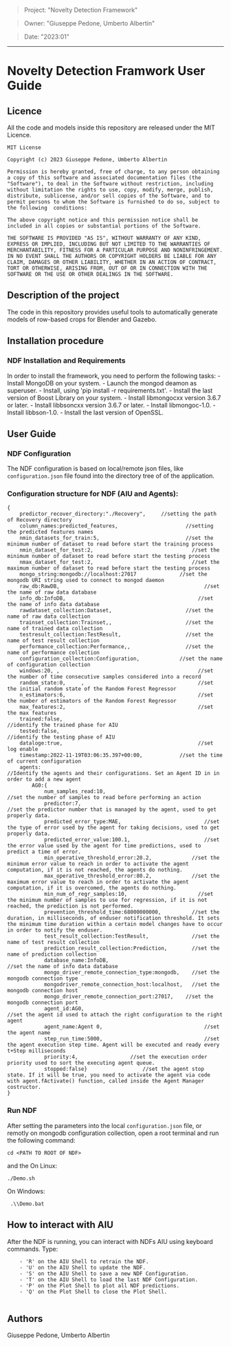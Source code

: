 > Project: "Novelty Detection Framework"

> Owner: "Giuseppe Pedone, Umberto Albertin" 

> Date: "2023:01" 

---

# Novelty Detection Framwork User Guide

## Licence 

All the code and models inside this repository are released under the MIT Licence.

```
MIT License

Copyright (c) 2023 Giuseppe Pedone, Umberto Albertin

Permission is hereby granted, free of charge, to any person obtaining a copy of this software and associated documentation files (the "Software"), to deal in the Software without restriction, including without limitation the rights to use, copy, modify, merge, publish, distribute, sublicense, and/or sell copies of the Software, and to permit persons to whom the Software is furnished to do so, subject to the following  conditions:

The above copyright notice and this permission notice shall be included in all copies or substantial portions of the Software.

THE SOFTWARE IS PROVIDED "AS IS", WITHOUT WARRANTY OF ANY KIND, EXPRESS OR IMPLIED, INCLUDING BUT NOT LIMITED TO THE WARRANTIES OF MERCHANTABILITY, FITNESS FOR A PARTICULAR PURPOSE AND NONINFRINGEMENT. IN NO EVENT SHALL THE AUTHORS OR COPYRIGHT HOLDERS BE LIABLE FOR ANY CLAIM, DAMAGES OR OTHER LIABILITY, WHETHER IN AN ACTION OF CONTRACT, TORT OR OTHERWISE, ARISING FROM, OUT OF OR IN CONNECTION WITH THE SOFTWARE OR THE USE OR OTHER DEALINGS IN THE SOFTWARE.
```

## Description of the project

The code in this repository provides useful tools to automatically generate models of row-based crops for Blender and Gazebo.

## Installation procedure

###  NDF Installation and Requirements

In order to install the framework, you need to perform the following tasks:
	-   Install MongoDB on your system.
	-   Launch the mongod deamon as superuser.
	-   Install, using 'pip install -r requirements.txt'.
	-   Install the last version of Boost Library on your system.
	-   Install libmongocxx version 3.6.7 or later.
	-   Install libbsoncxx version 3.6.7 or later.
	-   Install libmongoc-1.0.
	-   Install libbson-1.0.
	-   Install the last version of OpenSSL.
  
## User Guide

### NDF Configuration

The NDF configuration is based on local/remote json files, like `configuration.json` file found into the directory tree of of the application.

### Configuration structure for NDF (AIU and Agents):

```
{
	predictor_recover_directory:"./Recovery",     //setting the path of Recovery directory
	column_names:predicted_features,				      //setting the predicted features names
	nmin_datasets_for_train:5,					          //set the minimum number of dataset to read before start the training process
	nmin_dataset_for_test:2,					            //set the minimum number of dataset to read before start the testing process
	nmax_dataset_for_test:2,					            //set the maximum number of dataset to read before start the testing process
	mongo_string:mongodb://localhost:27017				//set the mongodb URI string used to connect to mongod daemon
	raw_db:RawDB,							                    //set the name of raw data database 
	info_db:InfoDB,							                  //set the name of info data database
	rawdataset_collection:Dataset,					      //set the name of raw data collection
	trainset_collection:Trainset,,					      //set the name of trained data collection
	testresult_collection:TestResult,				      //set the name of test result collection
	performance_collection:Performance,,				  //set the name of performance collection
	configuration_collection:Configuration,				//set the name of configuration collection
	windows:20,	,						                      //set the number of time consecutive samples considered into a record 
	random_state:0,		,					                  //set the initial random state of the Random Forest Regressor
	n_estimators:6,							                  //set the number of estimators of the Random Forest Regressor
	max_features:2,							                  //set the max features
	trained:false,							                  //identify the trained phase for AIU
	tested:false,							                    //identify the testing phase of AIU
	dataloge:true,							                  //set log enable
	timestamp:2022-11-19T03:06:35.397+00:00,			//set the time of current configuration
	agents: 							                        //Identify the agents and their configurations. Set an Agent ID in in order to add a new agent
		AG0:{
			num_samples_read:10,				                  //set the number of samples to read before performing an action
			predictor:7,					                        //set the predictor number that is managed by the agent, used to get properly data.
			predicted_error_type:MAE,			                //set the type of error used by the agent for taking decisions, used to get properly data.
			predicted_error_value:100.1,			            //set the error value used by the agent for time predictions, used to predict a time of error.
			min_operative_threshold_error:20.2,		        //set the minimum error value to reach in order to activate the agent computation, if it is not reached, the agents do nothing.
			max_operative_threshold_error:80.2,		        //set the maximum error value to reach in order to activate the agent computation, if it is overcomed, the agents do nothing.
			min_num_of_regr_samples:10,			              //set the minimum number of samples to use for regression, if it is not reached, the prediction is not performed.
			prevention_threshold_time:68000000000,		    //set the duration, in milliseconds, of enduser notification threshold. It sets the minimum time duration within a certain model changes have to occur in order to notify the enduser.  
			test_result_collection:TestResult,		        //set the name of test result collection
			prediction_result_collection:Prediction,	    //set the name of prediction collection
			database_name:InfoDB,				                  //set the name of info data database
			mongo_driver_remote_connection_type:mongodb,	//set the mongodb connection type
			mongodriver_remote_connection_host:localhost,	//set the mongodb connection host
			mongo_driver_remote_connection_port:27017,	  //set the mongodb connection port
			agent_id:AG0,					                        //set the agent id used to attach the right configuration to the right agent
			agent_name:Agent 0,				                    //set the agent name
			step_run_time:5000,				                    //set the agent execution step time. Agent will be executed and ready every t+Step milliseconds 
			priority:4,					//set the execution order priority used to sort the executing agent queue. 
			stopped:false}					//set the agent stop state. If it will be true, you need to activate the agent via code with agent.fActivate() function, called inside the Agent Manager costructor. 
}
```


### Run NDF

After setting the parameters into the local `configuration.json` file, or remotly on mongodb configuration collection, open a root terminal and run the following command:

```
cd <PATH TO ROOT OF NDF>

```


and the On Linux:

```
./Demo.sh

```

On Windows:

```
 .\\Demo.bat

```

## How to interact with AIU

After the NDF is running, you can interact with NDFs AIU using keyboard commands. Type:


```
	- 'R' on the AIU Shell to retrain the NDF.
	- 'U' on the AIU Shell to update the NDF.
	- 'S' on the AIU Shell to save a new NDF Configuration.
	- 'T' on the AIU Shell to load the last NDF Configuration.
	- 'P' on the Plot Shell to plot all NDF predictions.
	- 'Q' on the Plot Shell to close the Plot Shell.
  
```


## Authors

Giuseppe Pedone, Umberto Albertin
